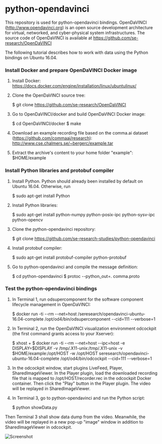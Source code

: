 # python-opendavinci
This repository is used for python-opendavinci bindings. OpenDaVINCI (http://www.opendavinci.org) is an open source development architecture for virtual, networked, and cyber-physical system infrastructures. The source code of OpenDaVINCI is available at https://github.com/se-research/OpenDaVINCI

The following tutorial describes how to work with data using the Python bindings on Ubuntu 16.04.

### Install Docker and prepare OpenDaVINCI Docker image

1. Install Docker: https://docs.docker.com/engine/installation/linux/ubuntulinux/

2. Clone the OpenDaVINCI source tree:

    $ git clone https://github.com/se-research/OpenDaVINCI

3. Go to OpenDaVINCI/docker and build OpenDaVINCI Docker image:

    $ cd OpenDaVINCI/docker
    $ make

4. Download an example recording file based on the comma.ai dataset (https://github.com/commaai/research): http://www.cse.chalmers.se/~bergerc/example.tar

5. Extract the archive's content to your home folder "example": $HOME/example

### Install Python libraries and protobuf compiler

1. Install Python. Python should already been installed by default on Ubuntu 16.04. Otherwise, run

    $ sudo apt-get install Python

2. Install Python libraries:

    $ sudo apt-get install python-numpy python-posix-ipc python-sysv-ipc python-opencv

3. Clone the python-opendavinci repository:

    $ git clone https://github.com/se-research-studies/python-opendavinci

4. Install protobuf compiler:

    $ sudo apt-get install protobuf-compiler python-protobuf

5. Go to python-opendavinci and compile the message definition:

    $ cd python-opendavinci
    $ protoc --python_out=. comma.proto

### Test the python-opendavinci bindings

1. In Terminal 1, run odsupercomponent for the software component lifecycle management in OpenDaVINCI:

    $ docker run -ti --rm --net=host /seresearch/opendavinci-ubuntu-16.04-complete /opt/od4/bin/odsupercomponent --cid=111 --verbose=1

2. In Terminal 2, run the OpenDaVINCI visualization environment odcockpit (the first command grants access to your Xserver):

    $ xhost +
    $ docker run -ti --rm --net=host --ipc=host -e DISPLAY=$DISPLAY -v /tmp/.X11-unix:/tmp/.X11-unix -v $HOME/example:/opt/HOST -w /opt/HOST seresearch/opendavinci-ubuntu-16.04-complete /opt/od4/bin/odcockpit --cid=111 --verbose=1

3. In the odcockpit window, start plugins LiveFeed, Player, SharedImageViewer. In the Player plugin, load the downloaded recording file that is mapped to /opt/HOST/recorder.rec in the odcockpit Docker container. Then click the "Play" button in the Player plugin. The video will be replayed in SharedImageViewer.

4. In Terminal 3, go to python-opendavinci and run the Python script:

    $ python showData.py

Then Terminal 3 shall show data dump from the video. Meanwhile, the video will be replayed in a new pop-up "image" window in addition to SharedImageViewer in odcockpit.

![Screenshot](https://github.com/se-research-studies/python-opendavinci/blob/master/pythonBindingTest.jpg)








